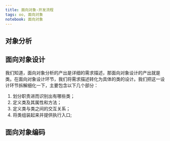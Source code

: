 ```yaml
---
title: 面向对象-开发流程
tags: oo, 面向对象
notebook: 面向对象
---
```


## 对象分析

## 面向对象设计
我们知道，面向对象分析的产出是详细的需求描述，那面向对象设计的产出就是类。在面向对象设计环节，我们将需求描述转化为具体的类的设计。我们把这一设计环节拆解细化一下，主要包含以下几个部分：
1. 划分职责进而识别出有哪些类；
2. 定义类及其属性和方法；
3. 定义类与类之间的交互关系；
4. 将类组装起来并提供执行入口;


## 面向对象编码